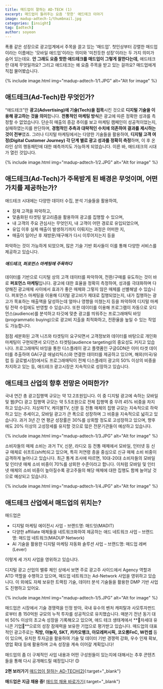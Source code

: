 ```yaml
---
title: 매드업이 잘하는 AD-TECH (1)
excerpt: 매드업이 들려주는 요즘 '핫한' 애드테크 이야기
image: madup-adtech-1/thumbnail.jpg
categories: [insight]
tag: [adtech]
author: soyeon
---
```


폭풍 같은 성장으로 광고업계에서 주목을 끌고 있는 '매드업'. 첫인상부터 강렬한 매드업이라는 이름에는 '모바일 애드업'이라는 의미와 '미친듯한 성장'이라는 두 가지 의미가 숨어 있는데요. **안 그래도 요즘 핫한 애드테크를 매드업이 그렇게 잘한다는데,** 애드테크란 대체 무엇일까요? 그리고 애드테크는 왜 요즘 주목을 받고 있는 걸까요? 매드업에게 직접 물어봤습니다.

{% include image.html img="madup-adtech-1/1.JPG" alt="Alt for image" %}

## 애드테크(Ad-Tech)란 무엇인가?
“애드테크”란 **광고(Advertising)에 기술(Tech)을 접목**시킨 것으로 **디지털 기술을 이용해 광고하는 것을 의미**합니다.
**전통적인 마케팅 방식**은 광고에 따른 정확한 성과를 측정할 수 없었습니다. 단순히 매출의 증감 추이를 보고 마케팅 캠페인이 성공적이었는지, 실패하였는지를 판단하며, **경험적인 추측과 대략적인 수치에 의존하여 결과를 제시하는 것이 전부**였죠. 그러나 디지털 마케팅에서는 다양한 기술들을 활용하여, **디지털 고객 여정(Digital Customer Journey) 각 단계 별로 광고 성과를 정확히 측정**하며, 이 후 온라인 상의 행동패턴에 대한 예측까지도 가능하게 되었습니다. 이른 바, 애드테크의 시대가 열린 것입니다.

{% include image.html img="madup-adtech-1/2.JPG" alt="Alt for image" %}

## 애드테크(Ad-Tech)가 주목받게 된 배경은 무엇이며, 어떤 가치를 제공하는가?
애드테크 시대에는 다양한 데이터 수집, 분석 기술들을 활용하여,
* 잠재 고객을 파악하고, 
* 맞춤화된 타겟팅 알고리즘을 활용하여 광고를 집행할 수 있으며, 
* 내 고객의 주요 관심사는 무엇인지, 내 고객이 어떤 경로로 유입되었으며, 
* 유입 이후 실제 매출이 발생하기까지 이뤄지는 과정은 어떠한 지, 
* 매출이 일어난 후 재방문/재구매가 다시 이루어지는지 등을

파악하는 것이 가능하게 되었으며, 많은 기술 기반 회사들이 이를 통해 다양한 서비스를 제공하고 있습니다.

##### 애드테크, 퍼포먼스 마케팅에 주목하다
데이터를 기반으로 디지털 상의 고객 데이터를 파악하여, 전환/구매를 유도하는 것이 바로 **퍼포먼스 마케팅**입니다. 광고에 대한 효율을 정확히 측정하여, 성과를 극대화하며 다양해진 광고매체 사이에서 효과가 좋은 매체와 그렇지 않은 매체를 선별해낼 수 있습니다. 
퍼포먼스 마케팅을 이용해 디지털 광고비가 제대로 집행되었는지, 내가 집행하는 광고가 목표하는 매출액을 달성하는데 얼마나 영향을 미쳤는지 등을 파악하여 디지털 마케팅 전략 수립에도 반영할 수 있습니다. 또한 데이터를 이용해 프로그램이 자동으로 오디언스(audience)를 분석하고 타깃에 맞춘 광고를 띄워주는 프로그래매틱 바잉(programmatic buying)으로 광고비 지출을 최적화하고, 전환율을 높일 수 있는 작업도 가능합니다.

점점 세분화된 고객 니즈와 타겟팅이 요구되면서 고객정보와 데이터를 바탕으로 개인화 마케팅이 구현되면서 오디언스 타겟팅(audience targeting)의 중요성도 커지고 있습니다. 프로그래매틱 바잉을 통한 디스플레이 광고 플랫폼인 구글GDN은 이미 타겟 데이터를 추출하여 GA(구글 애널리틱스)와 연결한 데이터를 제공하고 있으며, 해외(미국/유럽 등 글로벌시장)에서도 프로그래매틱이 전체 디스플레이 광고의 50% 이상의 비중을 차지하고 있는 등, 애드테크 광고시장은 지속적으로 성장하고 있습니다.

## 애드테크 산업의 향후 전망은 어떠한가?
국내 연간 총 광고집행액 규모는 약 12.2조원입니다. 이 중 디지털 광고에 속하는 모바일 및 웹(PC) 광고 집행액 규모는 약 5.5조원으로 전체 집행액 중 무려 45% 비중을 차지하고 있습니다. 
지상파TV, 케이블TV, 신문 등 전통 매체의 집행 규모는 지속적으로 하락하고 있는 추세이고, 모바일 광고가 큰 폭으로 성장하며 그 비중을 지속적으로 넓히고 있습니다. 과거 3년 간 연 평균 성장률은 30%를 상회할 정도로 고성장하고 있으며, 향후에도 20% 이상의 고성장세를 유지할 것으로 많은 전문기관들이 예상하고 있습니다.

{% include image.html img="madup-adtech-1/3.JPG" alt="Alt for image" %}

소비자들의 매체 소비는 과거 TV, 신문, 라디오 등 전통 매체에서 모바일, 인터넷 등 신규 매체로 쉬프트(shift)되고 있으며, 특히 저연령 층을 중심으로 신규 매체 소비 비중이 급격하게 늘어나고 있습니다. 최근 통계 조사에 따르면, 10대-20대 소비자들의 모바일 및 인터넷 매체 소비 비중이 70%를 상회한 수준이라고 합니다. 이처럼 모바일 및 인터넷 매체의 소비 비중이 높아질수록 광고주들의 해당 매체에 대한 집행도 함께 늘어날 것으로 예상되고 있습니다.

{% include image.html img="madup-adtech-1/4.JPG" alt="Alt for image" %}

## 애드테크 산업에서 매드업의 위치는?
매드업은 
* 디지털 마케팅 에이전시 사업 - 브랜드명: 매드잇(MADIT)
* 다양한 affiliate 매체들을 네트워크화하여 제공하는 애드 네트워크 사업 – 브랜드명: 매드업 네트워크(MADUP Network)
* AI 기술을 활용한 디지털 마케팅 자동화 솔루션 사업 – 브랜드명: 매드업 레버(Lever)

이렇게 세 가지 사업을 영위하고 있습니다.

디지털 광고 산업의 밸류 체인 상에서 보면 주로 광고주 사이드에서 Agency 역할과 ATD 역할을 수행하고 있으며, 매드업 네트워크는 Ad-Network 사업을 영위하고 있습니다. 이 외에도 자체 보유한 트랙킹 기술, 데이터 분석 기술들을 활용한 DMP 기반 사업도 진행하고 있어요.

{% include image.html img="madup-adtech-1/5.JPG" alt="Alt for image" %}

매드업은 시장에서 기술 경쟁력을 인정 받아, 국내 유수의 벤처 캐피탈과 사모투자펀드로부터 총 150억원 규모의 누적 투자를 성공적으로 유치했습니다. 매분기 전년 동기 대비 50% 이상의 초고속 성장을 기록해오고 있으며, 애드 테크 생태계에서 **🦄차세대 유니콘 기업🦄**으로의 성장 잠재력을 보유한 기업으로 평가받고 있습니다.
매드업의 대표적인 광고주로는 **직방, 야놀자, SKT, 카카오뱅크, 아모레퍼시픽, 코오롱FnC, W컨셉** 등이 있으며, 유치한 투자금을 활용하여 기술 및 데이터 기반 경쟁력 강화, 우수 인재 확보, 영업 확대 등에 활용하며 고속 성장을 계속 이어갈 계획입니다!

매드업의 좀 더 구체적인 사업 내용과 어떤 구성원들이 있는지에 대해서는 추후 콘텐츠들을 통해 다시 공개해드릴 예정입니다! 😊

**2편 보러가기**
[매드업이 잘하는 AD-TECH(2)](https://tech.madup.com/madup-adtech-2/){:target="_blank"}

**매드업은 지금 채용 중!** [매드업 채용 바로가기](https://www.notion.so/maduphr/fff8c23e3b434fb1abdfb36ad915d3ee){:target="_blank"}
